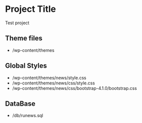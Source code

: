 # Project Title

Test project

## Theme files

* /wp-content/themes

## Global Styles

* /wp-content/themes/news/style.css
* /wp-content/themes/news/css/style.css
* /wp-content/themes/news/css/bootstrap-4.1.0/bootstrap.css


## DataBase
* /db/runews.sql


